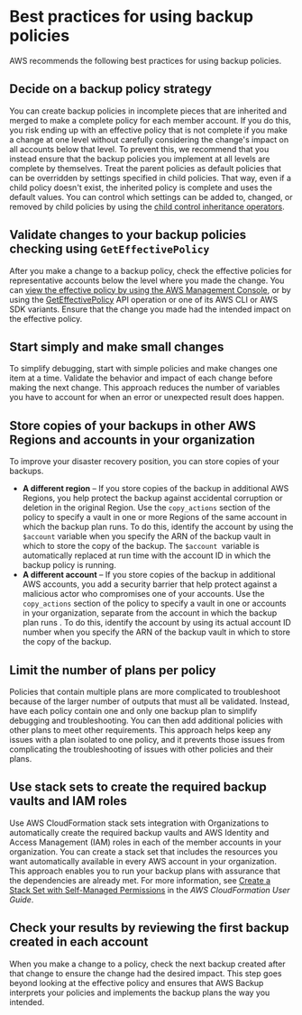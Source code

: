 # Best practices for using backup policies<a name="orgs_manage_policies_backup_best-practices"></a>

AWS recommends the following best practices for using backup policies\.

## Decide on a backup policy strategy<a name="bp-bkp-cap"></a>

You can create backup policies in incomplete pieces that are inherited and merged to make a complete policy for each member account\. If you do this, you risk ending up with an effective policy that is not complete if you make a change at one level without carefully considering the change's impact on all accounts below that level\. To prevent this, we recommend that you instead ensure that the backup policies you implement at all levels are complete by themselves\. Treat the parent policies as default policies that can be overridden by settings specified in child policies\. That way, even if a child policy doesn't exist, the inherited policy is complete and uses the default values\. You can control which settings can be added to, changed, or removed by child policies by using the [child control inheritance operators](orgs_manage_policies_inheritance_mgmt.md#child-control-operators)\.

## Validate changes to your backup policies checking using `GetEffectivePolicy`<a name="bp-bkp-workflow"></a>

After you make a change to a backup policy, check the effective policies for representative accounts below the level where you made the change\. You can [view the effective policy by using the AWS Management Console](orgs_manage_policies_backup_effective.md), or by using the [GetEffectivePolicy](https://docs.aws.amazon.com/organizations/latest/APIReference/API_GetEffectivePolicy.html) API operation or one of its AWS CLI or AWS SDK variants\. Ensure that the change you made had the intended impact on the effective policy\.

## Start simply and make small changes<a name="bp-bkp-rules"></a>

To simplify debugging, start with simple policies and make changes one item at a time\. Validate the behavior and impact of each change before making the next change\. This approach reduces the number of variables you have to account for when an error or unexpected result does happen\.

## Store copies of your backups in other AWS Regions and accounts in your organization<a name="bp-bkp-cross-account"></a>

To improve your disaster recovery position, you can store copies of your backups\. 
+ **A different region** – If you store copies of the backup in additional AWS Regions, you help protect the backup against accidental corruption or deletion in the original Region\. Use the `copy_actions` section of the policy to specify a vault in one or more Regions of the same account in which the backup plan runs\. To do this, identify the account by using the `$account` variable when you specify the ARN of the backup vault in which to store the copy of the backup\. The `$account `variable is automatically replaced at run time with the account ID in which the backup policy is running\.
+ **A different account** – If you store copies of the backup in additional AWS accounts, you add a security barrier that help protect against a malicious actor who compromises one of your accounts\. Use the `copy_actions` section of the policy to specify a vault in one or accounts in your organization, separate from the account in which the backup plan runs \. To do this, identify the account by using its actual account ID number when you specify the ARN of the backup vault in which to store the copy of the backup\.

## Limit the number of plans per policy<a name="bp-bkp-educate"></a>

Policies that contain multiple plans are more complicated to troubleshoot because of the larger number of outputs that must all be validated\. Instead, have each policy contain one and only one backup plan to simplify debugging and troubleshooting\. You can then add additional policies with other plans to meet other requirements\. This approach helps keep any issues with a plan isolated to one policy, and it prevents those issues from complicating the troubleshooting of issues with other policies and their plans\.

## Use stack sets to create the required backup vaults and IAM roles<a name="bp-bkp-compliance"></a>

Use AWS CloudFormation stack sets integration with Organizations to automatically create the required backup vaults and AWS Identity and Access Management \(IAM\) roles in each of the member accounts in your organization\. You can create a stack set that includes the resources you want automatically available in every AWS account in your organization\. This approach enables you to run your backup plans with assurance that the dependencies are already met\. For more information, see [Create a Stack Set with Self\-Managed Permissions](https://docs.aws.amazon.com/AWSCloudFormation/latest/UserGuide/stacksets-getting-started-create.html#create-stack-set-service-managed-permissions) in the *AWS CloudFormation User Guide*\.

## Check your results by reviewing the first backup created in each account<a name="bp-bkp-guardrails"></a>

When you make a change to a policy, check the next backup created after that change to ensure the change had the desired impact\. This step goes beyond looking at the effective policy and ensures that AWS Backup interprets your policies and implements the backup plans the way you intended\. 